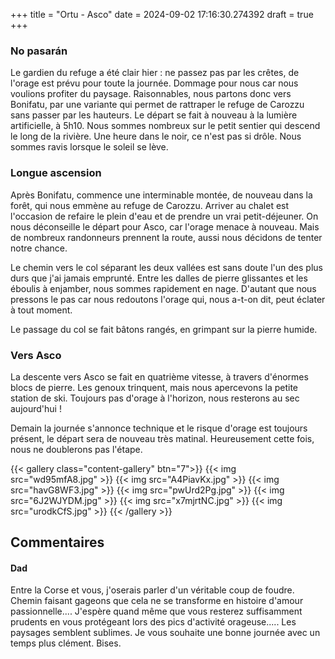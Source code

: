 +++
title = "Ortu - Asco"
date = 2024-09-02 17:16:30.274392
draft = true
+++
### No pasarán
Le gardien du refuge a été clair hier : ne passez pas par les crêtes, de l'orage est prévu pour toute la journée. Dommage pour nous car nous voulions profiter du paysage. Raisonnables, nous partons donc vers Bonifatu, par une variante qui permet de rattraper le refuge de Carozzu sans passer par les hauteurs. 
Le départ se fait à nouveau à la lumière artificielle, à 5h10. Nous sommes nombreux sur le petit sentier qui descend le long de la rivière. Une heure dans le noir, ce n'est pas si drôle. Nous sommes ravis lorsque le soleil se lève. 

### Longue ascension
Après Bonifatu, commence une interminable montée, de nouveau dans la forêt, qui nous emmène au refuge de Carozzu. Arriver au chalet est l'occasion de refaire le plein d'eau et de prendre un vrai petit-déjeuner. On nous déconseille le départ pour Asco, car l'orage menace à nouveau. Mais de nombreux randonneurs prennent la route, aussi nous décidons de tenter notre chance. 

Le chemin vers le col séparant les deux vallées est sans doute l'un des plus durs que j'ai jamais emprunté. Entre les dalles de pierre glissantes et les éboulis à enjamber, nous sommes rapidement en nage. D'autant que nous pressons le pas car nous redoutons l'orage qui, nous a-t-on dit, peut éclater à tout moment.

Le passage du col se fait bâtons rangés, en grimpant sur la pierre humide. 

### Vers Asco
La descente vers Asco se fait en quatrième vitesse, à travers d'énormes blocs de pierre. Les genoux trinquent, mais nous apercevons la petite station de ski. Toujours pas d'orage à l'horizon, nous resterons au sec aujourd'hui !

Demain la journée s'annonce technique et le risque d'orage est toujours présent, le départ sera de nouveau très matinal. Heureusement cette fois, nous ne doublerons pas l'étape.

{{< gallery class="content-gallery" btn="7">}}
{{< img src="wd95mfA8.jpg" >}}
{{< img src="A4PiavKx.jpg" >}}
{{< img src="havG8WF3.jpg" >}}
{{< img src="pwUrd2Pg.jpg" >}}
{{< img src="6J2WJYDM.jpg" >}}
{{< img src="x7mjrtNC.jpg" >}}
{{< img src="urodkCfS.jpg" >}}
{{< /gallery >}}

## Commentaires
#### Dad
Entre la Corse et vous, j'oserais parler d'un véritable coup de foudre. Chemin faisant gageons que cela ne se transforme en histoire d'amour passionnelle....
J'espère quand même que vous resterez suffisamment prudents en vous protégeant lors des pics d'activité orageuse.....
Les paysages semblent sublimes.
Je vous souhaite une bonne journée avec un temps plus clément. Bises.
